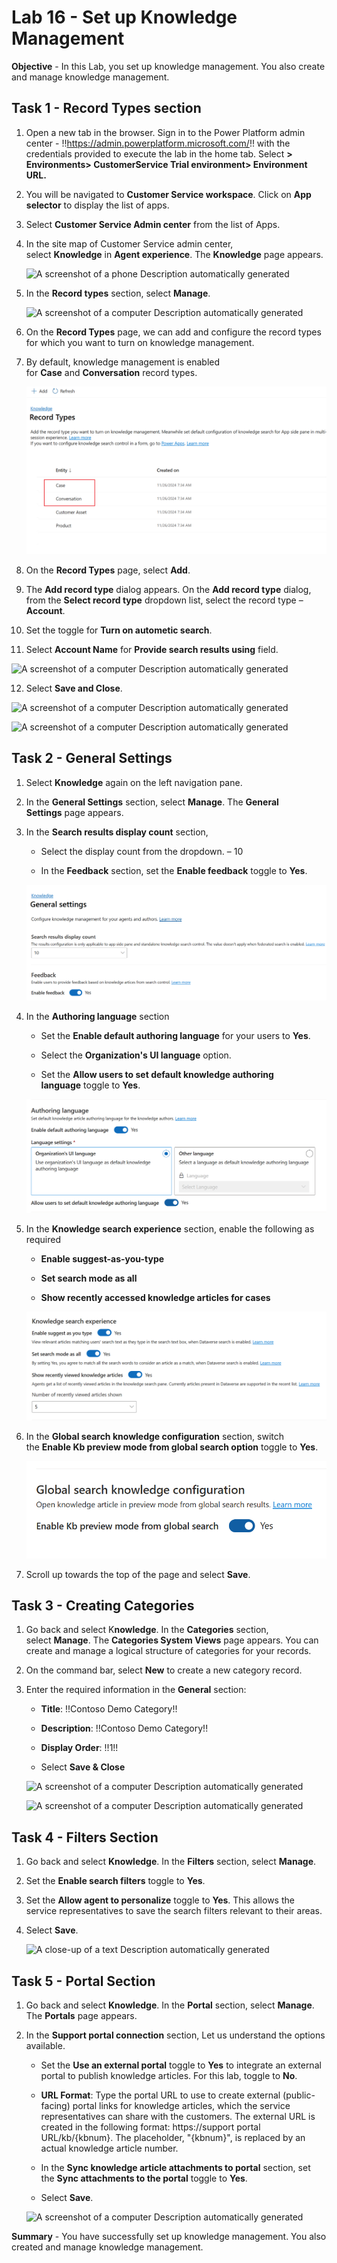 # Lab 16 - Set up Knowledge Management

**Objective** - In this Lab, you set up knowledge management. You also create and manage knowledge management.



## Task 1 - Record Types section

1.  Open a new tab in the browser. Sign in to the Power Platform admin
    center - !!https://admin.powerplatform.microsoft.com/!! with the
    credentials provided to execute the lab in the home tab. Select **> Environments>
    CustomerService Trial environment> Environment URL.**

2.  You will be navigated to **Customer Service workspace**. Click on **App selector** to display the list of apps.
   
3.  Select **Customer Service Admin center** from the list of Apps.
4.  In the site map of Customer Service admin center,
    select **Knowledge** in **Agent experience**. The **Knowledge** page
    appears.

    ![A screenshot of a phone Description automatically
generated](./media/media17/image1.png)

5.  In the **Record types** section, select **Manage**.

    ![A screenshot of a computer Description automatically
generated](./media/media17/image2.png)

6.  On the **Record Types** page, we can add and configure the record
    types for which you want to turn on knowledge management.

7.  By default, knowledge management is enabled
    for **Case** and **Conversation** record types.

    ![](./media/media17/image3.png)

8.  On the **Record Types** page, select **Add**.

9.  The **Add record type** dialog appears. On the **Add record
    type** dialog, from the **Select record type** dropdown list, select
    the record type – **Account**.

10.  Set the toggle for **Turn on autometic search**.
11.  Select **Account Name** for **Provide search results using** field.

   ![A screenshot of a computer Description automatically
generated](./media/media17/image4.png)

12.  Select **Save and Close**.

  ![A screenshot of a computer Description automatically
generated](./media/media17/image15.jpg)

  ![A screenshot of a computer Description automatically
generated](./media/media17/image6.png)

## Task 2 - General Settings

1.  Select **Knowledge** again on the left navigation pane.

2.  In the **General Settings** section, select **Manage**.
    The **General Settings** page appears.

3.  In the **Search results display count** section,

    - Select the display count from the dropdown. – 10

    - In the **Feedback** section, set the **Enable feedback** toggle
      to **Yes**.

    ![](./media/media17/image7.png)

4.  In the **Authoring language** section

    - Set the **Enable default authoring language** for your users
      to **Yes**.

    - Select the **Organization's UI language** option.

    - Set the **Allow users to set default knowledge authoring
      language** toggle to **Yes**.

    ![](./media/media17/image8.png)

5.  In the **Knowledge search experience** section, enable the following
    as required

    - **Enable suggest-as-you-type**

    - **Set search mode as all**

    - **Show recently accessed knowledge articles for cases**

    ![](./media/media17/image9.png)

6.  In the **Global search knowledge configuration** section, switch
    the **Enable Kb preview mode from global search option** toggle
    to **Yes**.

    ![](./media/media17/image10.png)

7.  Scroll up towards the top of the page and select **Save**.

## Task 3 - Creating Categories 

1. Go back and select K**nowledge**. In the **Categories** section,
select **Manage**. The **Categories System Views** page appears. You can
create and manage a logical structure of categories for your records.

2.  On the command bar, select **New** to create a new category record.

3.  Enter the required information in the **General** section:

    - **Title**: !!Contoso Demo Category!!

    - **Description**: !!Contoso Demo Category!!

    - **Display Order**: !!1!!

    - Select **Save & Close**

    ![A screenshot of a computer Description automatically
generated](./media/media17/image11.png)

    ![A screenshot of a computer Description automatically
generated](./media/media17/image12.png)

## Task 4 - Filters Section

1.  Go back and select **Knowledge**. In the **Filters** section,
select **Manage**.

2.  Set the **Enable search filters** toggle to **Yes**.

3.  Set the **Allow agent to personalize** toggle to **Yes**. This
    allows the service representatives to save the search filters
    relevant to their areas.

4.  Select **Save**.

    ![A close-up of a text Description automatically
generated](./media/media17/image13.png)

## Task 5 - Portal Section

1.  Go back and select **Knowledge**. In the **Portal** section,
select **Manage**. The **Portals** page appears.

2.  In the **Support portal connection** section, Let us understand the
    options available.

    - Set the **Use an external portal** toggle to **Yes** to integrate
      an external portal to publish knowledge articles. For this lab,
      toggle to **No**.

    - **URL Format**: Type the portal URL to use to create external
      (public-facing) portal links for knowledge articles, which the
      service representatives can share with the customers. The external
      URL is created in the following format: https://support portal
      URL/kb/{kbnum}. The placeholder, "{kbnum}", is replaced by an
      actual knowledge article number.

    - In the **Sync knowledge article attachments to portal** section,
      set the **Sync attachments to the portal** toggle to **Yes**.

    - Select **Save**.

    ![A screenshot of a computer Description automatically
generated](./media/media17/image14.png)


**Summary** - You have successfully set up knowledge management. You also created and manage knowledge management.
